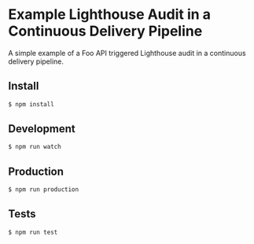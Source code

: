 # Example Lighthouse Audit in a Continuous Delivery Pipeline

A simple example of a Foo API triggered Lighthouse audit in a continuous delivery pipeline.

## Install

```bash
$ npm install
```

## Development

```bash
$ npm run watch
```

## Production

```bash
$ npm run production
```

## Tests

```bash
$ npm run test
```
